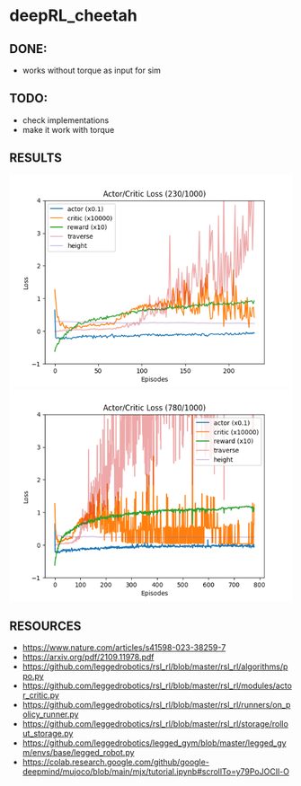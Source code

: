 # deepRL_cheetah

## DONE:
- works without torque as input for sim


## TODO:
- check implementations
- make it work with torque

## RESULTS
![results](RL_Project/results/results.png)
![results](RL_Project/results/results_800.png)

## RESOURCES
* https://www.nature.com/articles/s41598-023-38259-7
* https://arxiv.org/pdf/2109.11978.pdf
* https://github.com/leggedrobotics/rsl_rl/blob/master/rsl_rl/algorithms/ppo.py
* https://github.com/leggedrobotics/rsl_rl/blob/master/rsl_rl/modules/actor_critic.py
* https://github.com/leggedrobotics/rsl_rl/blob/master/rsl_rl/runners/on_policy_runner.py
* https://github.com/leggedrobotics/rsl_rl/blob/master/rsl_rl/storage/rollout_storage.py
* https://github.com/leggedrobotics/legged_gym/blob/master/legged_gym/envs/base/legged_robot.py
* https://colab.research.google.com/github/google-deepmind/mujoco/blob/main/mjx/tutorial.ipynb#scrollTo=y79PoJOCIl-O